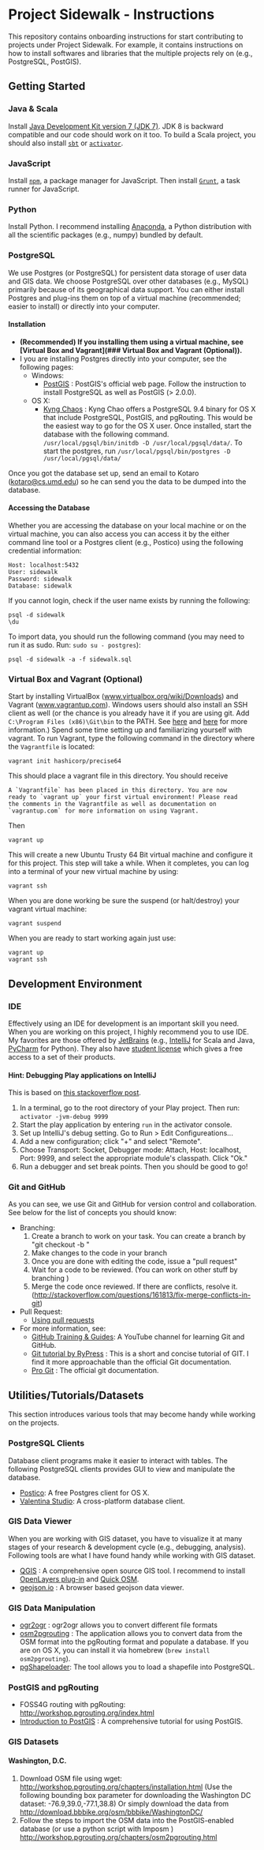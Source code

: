 # Project Sidewalk - Instructions
This repository contains onboarding instructions for start contributing to
projects under Project Sidewalk. For example, it contains instructions on
how to install softwares and libraries that the multiple projects rely on
(e.g., PostgreSQL, PostGIS).

## Getting Started

### Java & Scala
Install
[Java Development Kit version 7 (JDK 7)](http://www.oracle.com/technetwork/java/javase/downloads/jdk7-downloads-1880260.html).
JDK 8 is backward compatible and our code should work on it too. To build a Scala project, you should also install [`sbt`](http://www.scala-sbt.org/) or [`activator`](https://www.lightbend.com/activator/download).

### JavaScript
Install [`npm`](https://www.npmjs.com/), a package manager for JavaScript. Then install [`Grunt`](http://gruntjs.com/getting-started), a task runner for JavaScript.

### Python
Install Python. I recommend installing [Anaconda](https://www.continuum.io/downloads), a Python distribution with all the scientific packages (e.g., numpy) bundled by default.

### PostgreSQL
We use Postgres (or PostgreSQL) for persistent data storage of user data and GIS data. We choose
PostgreSQL over other databases (e.g., MySQL) primarily because of its geographical data support.
You can either install Postgres and plug-ins them on top of a virtual machine (recommended; easier to install) or
directly into your computer.

#### Installation
* **(Recommended) If you installing them using a virtual machine, see [Virtual Box and Vagrant](### Virtual Box and Vagrant (Optional)).**
* I you are installing Postgres directly into your computer, see the following pages:
  * Windows:
    * [PostGIS](http://postgis.net/windows_downloads) : PostGIS's official web page. Follow the instruction to install PostgreSQL as well as PostGIS (> 2.0.0).
  * OS X:
    * [Kyng Chaos](http://www.kyngchaos.com/software/postgres) : Kyng Chao offers a PostgreSQL 9.4 binary for OS X that include PostgreSQL, PostGIS, and pgRouting. This would be the easiest way to go for the OS X user. Once installed, start the database with the following command. `/usr/local/pgsql/bin/initdb -D /usr/local/pgsql/data/`. To start the postgres, run `/usr/local/pgsql/bin/postgres -D /usr/local/pgsql/data/`

Once you got the database set up, send an email to Kotaro (kotaro@cs.umd.edu) so he can send you the data to be dumped into the database.

#### Accessing the Database
Whether you are accessing the database on your local machine or on the virtual machine, you can also access you can access it by the either command line tool or a Postgres client (e.g., Postico) using the following credential information:

```
Host: localhost:5432
User: sidewalk
Password: sidewalk
Database: sidewalk
```

If you cannot login, check if the user name exists by running the following:

```
psql -d sidewalk
\du
```

To import data, you should run the following command (you may need to run it as sudo. Run: `sudo su - postgres`):

```
psql -d sidewalk -a -f sidewalk.sql
```

### Virtual Box and Vagrant (Optional)
Start by installing VirtualBox (www.virtualbox.org/wiki/Downloads) and Vagrant (www.vagrantup.com).
Windows users should also install an SSH client as well (or the chance is you already have it if you are using git.
Add `C:\Program Files (x86)\Git\bin` to the PATH.
See [here](http://stackoverflow.com/questions/27768821/ssh-executable-not-found-in-any-directories-in-the-path)
and [here](https://gist.github.com/haf/2843680) for more information.)
Spend some time setting up and familiarizing yourself with vagrant. To run Vagrant, type the following command in the directory where the `Vagrantfile` is located:

```
vagrant init hashicorp/precise64
```

This should place a vagrant file in this directory. You should receive 
```
A `Vagrantfile` has been placed in this directory. You are now
ready to `vagrant up` your first virtual environment! Please read
the comments in the Vagrantfile as well as documentation on
`vagrantup.com` for more information on using Vagrant.
```

Then

```
vagrant up
```

This will create a new Ubuntu Trusty 64 Bit virtual machine and configure it for this project. This step will take a while. When it completes, you can log into a terminal of your new virtual machine by using:

```
vagrant ssh
```

When you are done working be sure the suspend (or halt/destroy) your vagrant virtual machine:
```
vagrant suspend
```

When you are ready to start working again just use:
```
vagrant up
vagrant ssh
```

## Development Environment

### IDE
Effectively using an IDE for development is an important skill you need.
When you are working on this project, I highly recommend you to use IDE.
My favorites are those offered by [JetBrains](https://www.jetbrains.com/)
(e.g., [IntelliJ](https://www.jetbrains.com/idea/) for Scala and Java, [PyCharm](https://www.jetbrains.com/pycharm/) for Python).
They also have [student license](https://www.jetbrains.com/student/) which gives
a free access to a set of their products.

#### Hint: Debugging Play applications on IntelliJ
This is based on [this stackoverflow post](http://stackoverflow.com/questions/19473941/how-to-debug-play-application-using-activator).
1. In a terminal, go to the root directory of your Play project. Then run: `activator -jvm-debug 9999`
2. Start the play application by entering `run` in the activator console.
3. Set up IntelliJ's debug setting. Go to Run > Edit Configureations...
4. Add a new configuration; click "+" and select "Remote".
5. Choose Transport: Socket, Debugger mode: Attach, Host: localhost, Port: 9999, and select the appropriate module's classpath. Click "Ok."
6. Run a debugger and set break points. Then you should be good to go!

### Git and GitHub
As you can see, we use Git and GitHub for version control and collaboration. See below for the list of concepts you should know:

* Branching:
  1. Create a branch to work on your task. You can create a branch by "git checkout -b <branch-name>"
  2. Make changes to the code in your branch
  3. Once you are done with editing the code, issue a "pull request"
  4. Wait for a code to be reviewed. (You can work on other stuff by branching )
  5. Merge the code once reviewed. If there are conflicts, resolve it. (http://stackoverflow.com/questions/161813/fix-merge-conflicts-in-git)
* Pull Request:
  * [Using pull requests](https://help.github.com/articles/using-pull-requests/)
* For more information, see:
  * [GitHub Training & Guides](https://www.youtube.com/watch?v=U8GBXvdmHT4): A YouTube channel for learning Git and GitHub.
  * [Git tutorial by RyPress](http://rypress.com/tutorials/git/index) : This is a short and concise tutorial of GIT. I find it more approachable than the official Git documentation.
  * [Pro Git](http://git-scm.com/doc) : The official git documentation.

## Utilities/Tutorials/Datasets
This section introduces various tools that may become handy while working on
the projects.

### PostgreSQL Clients
Database client programs make it easier to interact with tables.
The following PostgreSQL clients provides GUI to view and manipulate the database.
* [Postico](https://eggerapps.at/postico/): A free Postgres client for OS X.
* [Valentina Studio](https://www.valentina-db.com/en/valentina-studio-overview): A cross-platform database client.

### GIS Data Viewer
When you are working with GIS dataset, you have to visualize it at many stages of your research & development cycle (e.g., debugging, analysis). Following tools are what I have found handy
while working with GIS dataset.
* [QGIS](http://www.qgis.org/en/site/) : A comprehensive open source GIS tool. I recommend to install [OpenLayers plug-in](https://plugins.qgis.org/plugins/openlayers_plugin/) and [Quick OSM](https://plugins.qgis.org/plugins/QuickOSM/).
* [geojson.io](http://workshops.boundlessgeo.com/postgis-intro/) : A browser based geojson data viewer.

### GIS Data Manipulation
* [ogr2ogr](http://www.gdal.org/ogr2ogr.html) : ogr2ogr allows you to convert different file formats
* [osm2pgrouting](http://pgrouting.org/docs/tools/osm2pgrouting.html) : The application allows you to convert data from the OSM format into the pgRouting format and populate a database. If you are on OS X, you can install it via homebrew (`brew install osm2pgrouting`).
* [pgShapeloader](http://suite.opengeo.org/4.1/dataadmin/pgGettingStarted/pgshapeloader.html): The tool allows you to load a shapefile into PostgreSQL.

### PostGIS and pgRouting
* FOSS4G routing with pgRouting: http://workshop.pgrouting.org/index.html
* [Introduction to PostGIS](http://workshops.boundlessgeo.com/postgis-intro/) : A comprehensive tutorial for using PostGIS.

### GIS Datasets
#### Washington, D.C.
1. Download OSM file using wget: http://workshop.pgrouting.org/chapters/installation.html (Use the following bounding box parameter for downloading the Washington DC dataset: -76.9,39.0,-77.1,38.8)
Or simply download the data from http://download.bbbike.org/osm/bbbike/WashingtonDC/
2. Follow the steps to import the OSM data into the PostGIS-enabled database (or use a python script with Imposm ) http://workshop.pgrouting.org/chapters/osm2pgrouting.html

